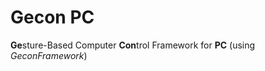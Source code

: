 Gecon PC
========

**Ge**sture-Based Computer **Con**trol Framework for **PC** (using *GeconFramework*)
